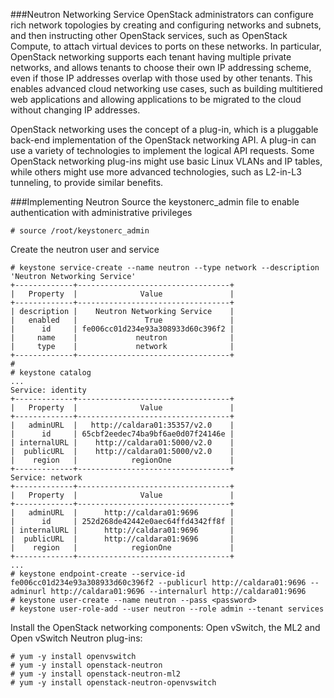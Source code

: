 ###Neutron Networking Service
OpenStack administrators can configure rich network topologies by creating and configuring networks and subnets, and then instructing other OpenStack services, such as OpenStack Compute, to attach virtual devices to ports on these networks. In particular, OpenStack networking supports each tenant having multiple private networks, and allows tenants to choose their own IP addressing scheme, even if those IP addresses overlap with those used by other tenants. This enables advanced cloud networking use cases, such as building multitiered web applications and allowing applications to be migrated to the cloud without changing IP addresses.

OpenStack networking uses the concept of a plug-in, which is a pluggable back-end implementation of the OpenStack networking API. A plug-in can use a variety of technologies to implement the logical API requests. Some OpenStack networking plug-ins might use basic Linux VLANs and IP tables, while others might use more advanced technologies, such as L2-in-L3 tunneling, to provide similar benefits.

###Implementing Neutron
Source the keystonerc_admin file to enable authentication with administrative privileges
```
# source /root/keystonerc_admin
```
Create the neutron user and service
```
# keystone service-create --name neutron --type network --description 'Neutron Networking Service'
+-------------+----------------------------------+
|   Property  |              Value               |
+-------------+----------------------------------+
| description |    Neutron Networking Service    |
|   enabled   |               True               |
|      id     | fe006cc01d234e93a308933d60c396f2 |
|     name    |             neutron              |
|     type    |             network              |
+-------------+----------------------------------+
#
# keystone catalog
...
Service: identity
+-------------+----------------------------------+
|   Property  |              Value               |
+-------------+----------------------------------+
|   adminURL  |   http://caldara01:35357/v2.0    |
|      id     | 65cbf2eedec74ba9bf6ae0d07f24146e |
| internalURL |    http://caldara01:5000/v2.0    |
|  publicURL  |    http://caldara01:5000/v2.0    |
|    region   |            regionOne             |
+-------------+----------------------------------+
Service: network
+-------------+----------------------------------+
|   Property  |              Value               |
+-------------+----------------------------------+
|   adminURL  |      http://caldara01:9696       |
|      id     | 252d268de42442e0aec64ffd4342ff8f |
| internalURL |      http://caldara01:9696       |
|  publicURL  |      http://caldara01:9696       |
|    region   |            regionOne             |
+-------------+----------------------------------+
...
# keystone endpoint-create --service-id fe006cc01d234e93a308933d60c396f2 --publicurl http://caldara01:9696 --adminurl http://caldara01:9696 --internalurl http://caldara01:9696
# keystone user-create --name neutron --pass <password>
# keystone user-role-add --user neutron --role admin --tenant services
```

Install the OpenStack networking components: Open vSwitch, the ML2 and Open vSwitch Neutron plug-ins:
```
# yum -y install openvswitch
# yum -y install openstack-neutron
# yum -y install openstack-neutron-ml2
# yum -y install openstack-neutron-openvswitch
```
